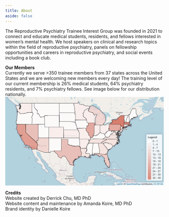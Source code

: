 ```yaml
---
title: About
aside: false
---
```


The Reproductive Psychiatry Trainee Interest Group was founded in 2021 to connect and educate medical students, residents, and fellows interested in women’s mental health. We host speakers on clinical and research topics within the field of reproductive psychiatry, panels on fellowship opportunities and careers in reproductive psychiatry, and social events including a book club.

**Our Members**\
Currently we serve >350 trainee members from 37 states across the United States and we are welcoming new members every day! The training level of our current membership is 26% medical students, 64% psychiatry residents, and 7% psychiatry fellows. See image below for our distribution nationally.
<img src="/images/RPT_heatmap_11021.png" style="display: block; margin: auto;" />

**Credits**\
Website created by Derrick Chu, MD PhD\
Website content and maintenance by Amanda Koire, MD PhD\
Brand identity by Danielle Koire

